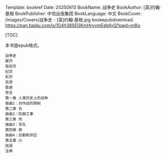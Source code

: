 Template: bookref
Date: 20250613
BookName: 战争史
BookAuthor: [英]约翰·基根
BookPublisher: 中信出版集团
BookLanguage: 中文
BookCover: /images/Covers/战争史 - [英]约翰·基根.jpg
bookepubdownload: https://pan.baidu.com/s/1G4h38SEGKmHrvymEebIIyQ?pwd=m8ix


[TOC]

本书是epub格式。

```
战争史
扉页
版权页
纪念
彩页
目录
致谢
导言
第一章 人类历史上的战争
插曲1：对作战的限制
第二章 石
插曲2：防御工事
第三章 肉
插曲3：军队
第四章 铁
插曲4：后勤和供应
第五章 火
结语
注释
```